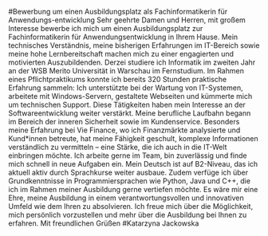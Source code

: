 #Bewerbung um einen Ausbildungsplatz als Fachinformatikerin für Anwendungs-entwicklung
Sehr geehrte Damen und Herren,
mit großem Interesse bewerbe ich mich um einen Ausbildungsplatz zur Fachinformatikerin für Anwendungsentwicklung in Ihrem Hause. Mein technisches Verständnis, meine bisherigen Erfahrungen im IT-Bereich sowie meine hohe Lernbereitschaft machen mich zu einer engagierten und motivierten Auszubildenden.
Derzei studiere ich Informatik im zweiten Jahr an der WSB Merito Universität in Warschau im Fernstudium. Im Rahmen eines Pflichtpraktikums konnte ich bereits 320 Stunden praktische Erfahrung sammeln: Ich unterstützte bei der Wartung von IT-Systemen, arbeitete mit Windows-Servern, gestaltete Webseiten und kümmerte mich um technischen Support. Diese Tätigkeiten haben mein Interesse an der Softwareentwicklung weiter verstärkt.
Meine berufliche Laufbahn begann im Bereich der inneren Sicherheit sowie im Kundenservice. Besonders meine Erfahrung bei Vie Finance, wo ich Finanzmärkte analysierte und Kund*innen betreute, hat meine Fähigkeit geschult, komplexe Informationen verständlich zu vermitteln – eine Stärke, die ich auch in die IT-Welt einbringen möchte.
Ich arbeite gerne im Team, bin zuverlässig und finde mich schnell in neue Aufgaben ein. Mein Deutsch ist auf B2-Niveau, das ich aktuell aktiv durch Sprachkurse weiter ausbaue. Zudem verfüge ich über Grundkenntnisse in Programmiersprachen wie Python, Java und C++, die ich im Rahmen meiner Ausbildung gerne vertiefen möchte.
Es wäre mir eine Ehre, meine Ausbildung in einem verantwortungsvollen und innovativen Umfeld wie dem Ihren zu absolvieren.
Ich freue mich über die Möglichkeit, mich persönlich vorzustellen und mehr über die Ausbildung bei Ihnen zu erfahren.
Mit freundlichen Grüßen
#Katarzyna Jackowska
